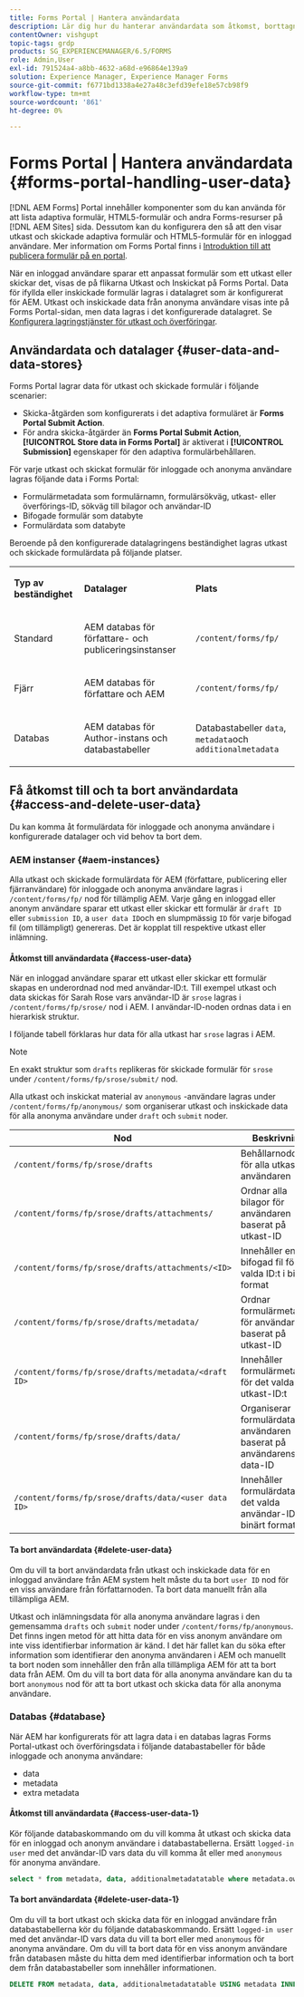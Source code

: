 ```yaml
---
title: Forms Portal | Hantera användardata
description: Lär dig hur du hanterar användardata som åtkomst, borttagning och datalager på AEM Forms Portal.
contentOwner: vishgupt
topic-tags: grdp
products: SG_EXPERIENCEMANAGER/6.5/FORMS
role: Admin,User
exl-id: 791524a4-a8bb-4632-a68d-e96864e139a9
solution: Experience Manager, Experience Manager Forms
source-git-commit: f6771bd1338a4e27a48c3efd39efe18e57cb98f9
workflow-type: tm+mt
source-wordcount: '861'
ht-degree: 0%

---
```


# Forms Portal | Hantera användardata {#forms-portal-handling-user-data}

[!DNL AEM Forms] Portal innehåller komponenter som du kan använda för att lista adaptiva formulär, HTML5-formulär och andra Forms-resurser på [!DNL AEM Sites] sida. Dessutom kan du konfigurera den så att den visar utkast och skickade adaptiva formulär och HTML5-formulär för en inloggad användare. Mer information om Forms Portal finns i [Introduktion till att publicera formulär på en portal](/help/forms/using/introduction-publishing-forms.md).

När en inloggad användare sparar ett anpassat formulär som ett utkast eller skickar det, visas de på flikarna Utkast och Inskickat på Forms Portal. Data för ifyllda eller inskickade formulär lagras i datalagret som är konfigurerat för AEM. Utkast och inskickade data från anonyma användare visas inte på Forms Portal-sidan, men data lagras i det konfigurerade datalagret. Se [Konfigurera lagringstjänster för utkast och överföringar](/help/forms/using/configuring-draft-submission-storage.md).

## Användardata och datalager {#user-data-and-data-stores}

Forms Portal lagrar data för utkast och skickade formulär i följande scenarier:

* Skicka-åtgärden som konfigurerats i det adaptiva formuläret är **Forms Portal Submit Action**.
* För andra skicka-åtgärder än **Forms Portal Submit Action**, **[!UICONTROL Store data in Forms Portal]** är aktiverat i **[!UICONTROL Submission]** egenskaper för den adaptiva formulärbehållaren.

För varje utkast och skickat formulär för inloggade och anonyma användare lagras följande data i Forms Portal:

* Formulärmetadata som formulärnamn, formulärsökväg, utkast- eller överförings-ID, sökväg till bilagor och användar-ID
* Bifogade formulär som databyte
* Formulärdata som databyte

Beroende på den konfigurerade datalagringens beständighet lagras utkast och skickade formulärdata på följande platser.

<table>
 <tbody>
  <tr>
   <td><p><strong>Typ av beständighet</strong></p> </td>
   <td><p><strong>Datalager</strong></p> </td>
   <td><p><strong>Plats</strong></p> </td>
  </tr>
  <tr>
   <td><p>Standard</p> </td>
   <td><p>AEM databas för författare- och publiceringsinstanser</p> </td>
   <td><p><code>/content/forms/fp/</code></p> </td>
  </tr>
  <tr>
   <td><p>Fjärr</p> </td>
   <td><p>AEM databas för författare och AEM</p> </td>
   <td><p><code>/content/forms/fp/</code></p> </td>
  </tr>
  <tr>
   <td><p>Databas</p> </td>
   <td><p>AEM databas för Author-instans och databastabeller</p> </td>
   <td>Databastabeller <code>data</code>, <code>metadata</code>och <code>additionalmetadata</code></td>
  </tr>
 </tbody>
</table>

## Få åtkomst till och ta bort användardata {#access-and-delete-user-data}

Du kan komma åt formulärdata för inloggade och anonyma användare i konfigurerade datalager och vid behov ta bort dem.

### AEM instanser {#aem-instances}

Alla utkast och skickade formulärdata för AEM (författare, publicering eller fjärranvändare) för inloggade och anonyma användare lagras i `/content/forms/fp/` nod för tillämplig AEM. Varje gång en inloggad eller anonym användare sparar ett utkast eller skickar ett formulär är `draft ID` eller `submission ID`, a `user data ID`och en slumpmässig `ID` för varje bifogad fil (om tillämpligt) genereras. Det är kopplat till respektive utkast eller inlämning.

#### Åtkomst till användardata {#access-user-data}

När en inloggad användare sparar ett utkast eller skickar ett formulär skapas en underordnad nod med användar-ID:t. Till exempel utkast och data skickas för Sarah Rose vars användar-ID är `srose` lagras i `/content/forms/fp/srose/` nod i AEM. I användar-ID-noden ordnas data i en hierarkisk struktur.

I följande tabell förklaras hur data för alla utkast har `srose` lagras i AEM.

>[!NOTE]
>
>En exakt struktur som `drafts` replikeras för skickade formulär för `srose` under `/content/forms/fp/srose/submit/` nod.
>
>Alla utkast och inskickat material av `anonymous` -användare lagras under `/content/forms/fp/anonymous/` som organiserar utkast och inskickade data för alla anonyma användare under `draft` och `submit` noder.

| Nod | Beskrivning |
|---|---|
| `/content/forms/fp/srose/drafts` | Behållarnoddata för alla utkast av användaren |
| `/content/forms/fp/srose/drafts/attachments/` | Ordnar alla bilagor för användaren baserat på utkast-ID |
| `/content/forms/fp/srose/drafts/attachments/<ID>` | Innehåller en bifogad fil för det valda ID:t i binärt format |
| `/content/forms/fp/srose/drafts/metadata/` | Ordnar formulärmetadata för användaren baserat på utkast-ID |
| `/content/forms/fp/srose/drafts/metadata/<draft ID>` | Innehåller formulärmetadata för det valda utkast-ID:t |
| `/content/forms/fp/srose/drafts/data/` | Organiserar formulärdata för användaren baserat på användarens data-ID |
| `/content/forms/fp/srose/drafts/data/<user data ID>` | Innehåller formulärdata för det valda användar-ID:t i binärt format |

#### Ta bort användardata {#delete-user-data}

Om du vill ta bort användardata från utkast och inskickade data för en inloggad användare från AEM system helt måste du ta bort `user ID` nod för en viss användare från författarnoden. Ta bort data manuellt från alla tillämpliga AEM.

Utkast och inlämningsdata för alla anonyma användare lagras i den gemensamma `drafts` och `submit` noder under `/content/forms/fp/anonymous`. Det finns ingen metod för att hitta data för en viss anonym användare om inte viss identifierbar information är känd. I det här fallet kan du söka efter information som identifierar den anonyma användaren i AEM och manuellt ta bort noden som innehåller den från alla tillämpliga AEM för att ta bort data från AEM. Om du vill ta bort data för alla anonyma användare kan du ta bort `anonymous` nod för att ta bort utkast och skicka data för alla anonyma användare.

### Databas {#database}

När AEM har konfigurerats för att lagra data i en databas lagras Forms Portal-utkast och överföringsdata i följande databastabeller för både inloggade och anonyma användare:

* data
* metadata
* extra metadata

#### Åtkomst till användardata {#access-user-data-1}

Kör följande databaskommando om du vill komma åt utkast och skicka data för en inloggad och anonym användare i databastabellerna. Ersätt `logged-in user` med det användar-ID vars data du vill komma åt eller med `anonymous` för anonyma användare.

```sql
select * from metadata, data, additionalmetadatatable where metadata.owner = 'logged-in user' and metadata.id = additionalmetadatatable.id and metadata.userdataID = data.id
```

#### Ta bort användardata {#delete-user-data-1}

Om du vill ta bort utkast och skicka data för en inloggad användare från databastabellerna kör du följande databaskommando. Ersätt `logged-in user` med det användar-ID vars data du vill ta bort eller med `anonymous` för anonyma användare. Om du vill ta bort data för en viss anonym användare från databasen måste du hitta dem med identifierbar information och ta bort dem från databastabeller som innehåller informationen.

```sql
DELETE FROM metadata, data, additionalmetadatatable USING metadata INNER JOIN data ON metadata.userdataID = data.id INNER JOIN additionalmetadatatable ON metadata.id = additionalmetadatatable.id WHERE metadata.owner = 'logged-in user'
```
